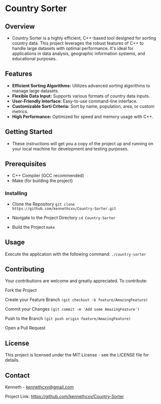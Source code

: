 # Country Sorter
## Overview
- Country Sorter is a highly efficient, C++-based tool designed for sorting country data. This project leverages the robust features of C++ to handle large datasets with optimal performance. It's ideal for applications in data analysis, geographic information systems, and educational purposes.

## Features
- **Efficient Sorting Algorithms:** Utilizes advanced sorting algorithms to manage large datasets.
- **Flexible Data Input:** Supports various formats of country data inputs.
- **User-Friendly Interface:** Easy-to-use command-line interface.
- **Customizable Sorti Criteria:** Sort by name, population, area, or custom metrics.
- **High Performance:** Optimized for speed and memory usage with C++.

## Getting Started
- These instructions will get you a copy of the project up and running on your local machine for development and testing purposes.

## Prerequisites
- C++ Compiler (GCC recommended)
- Make (for building the project)

### Installing
- Clone the Repository
  ```git clone https://github.com/kennethcxv/Country-Sorter.git```

- Navigate to the Project Directory
  ``cd Country-Sorter``

- Build the Project
  ```make```

## Usage
Execute the application with the following command:
  ```./country-sorter```

## Contributing
Your contributions are welcome and greatly appreciated. To contribute:

Fork the Project

Create your Feature Branch ```(git checkout -b feature/AmazingFeature)```

Commit your Changes ```(git commit -m 'Add some AmazingFeature')```

Push to the Branch ```(git push origin feature/AmazingFeature)```

Open a Pull Request

## License
This project is licensed under the MIT License - see the LICENSE file for details.

## Contact
Kenneth - kennethcxv@gmail.com

Project Link: https://github.com/kennethcxv/Country-Sorter
